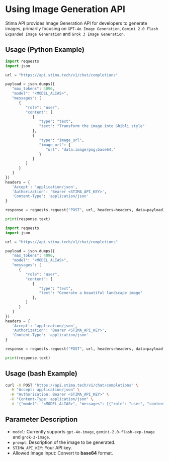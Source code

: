# Using Image Generation API

Stima API provides Image Generation API for developers to generate images, primarily focusing on `GPT-4o Image Generation`, `Gemini 2.0 Flash Expanded Image Generation` and `Grok 3 Image Generation`.

## Usage (Python Example)

```python
import requests
import json

url = "https://api.stima.tech/v1/chat/completions"

payload = json.dumps({
   "max_tokens": 4096,
   "model": "<MODEL_ALIAS>",
   "messages": [
      {
         "role": "user",
         "content": [
            {
               "type": "text",
               "text": "Transform the image into Ghibli style"
            },
            {
               "type": "image_url",
               "image_url": {
                  "url": "data:image/png;base64,"
               }
            }
         ]
      }
   ]
})
headers = {
   'Accept': 'application/json',
   'Authorization': 'Bearer <STIMA_API_KEY>',
   'Content-Type': 'application/json'
}

response = requests.request("POST", url, headers=headers, data=payload)

print(response.text)
```

```python
import requests
import json

url = "https://api.stima.tech/v1/chat/completions"

payload = json.dumps({
   "max_tokens": 4096,
   "model": "<MODEL_ALIAS>",
   "messages": [
      {
         "role": "user",
         "content": [
            {
               "type": "text",
               "text": "Generate a beautiful landscape image"
            },
         ]
      }
   ]
})
headers = {
   'Accept': 'application/json',
   'Authorization': 'Bearer <STIMA_API_KEY>',
   'Content-Type': 'application/json'
}

response = requests.request("POST", url, headers=headers, data=payload)

print(response.text)
```

## Usage (bash Example)

```bash
curl -X POST "https://api.stima.tech/v1/chat/completions" \
  -H "Accept: application/json" \
  -H "Authorization: Bearer <STIMA_API_KEY>" \
  -H "Content-Type: application/json" \
  -d '{"model": "<MODEL_ALIAS>", "messages": [{"role": "user", "content": [{"type": "text", "text": "Transform the image into Ghibli style"}, {"type": "image_url", "image_url": {"url": "data:image/png;base64,"}}]}
```

## Parameter Description

- `model`: Currently supports `gpt-4o-image`, `gemini-2.0-flash-exp-image` and `grok-3-image`.
- `prompt`: Description of the image to be generated.
- `STIMA_API_KEY`: Your API key.
- Allowed Image Input: Convert to **base64** format. 